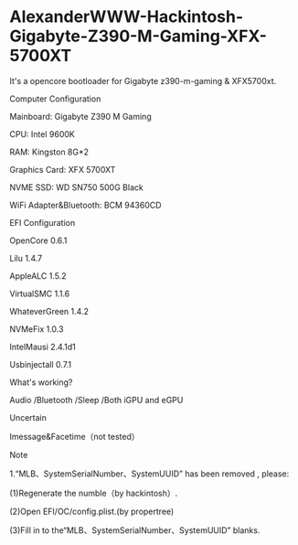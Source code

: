 # AlexanderWWW-Hackintosh-Gigabyte-Z390-M-Gaming-XFX-5700XT
It's a opencore bootloader for Gigabyte z390-m-gaming &amp; XFX5700xt.

Computer Configuration

Mainboard:	Gigabyte Z390 M Gaming

CPU:	Intel 9600K

RAM:	Kingston 8G*2

Graphics Card:	XFX 5700XT

NVME SSD: WD SN750 500G Black

WiFi Adapter&Bluetooth:	BCM 94360CD

EFI Configuration

OpenCore 0.6.1

Lilu 1.4.7

AppleALC 1.5.2

VirtualSMC 1.1.6

WhateverGreen 1.4.2

NVMeFix 1.0.3

IntelMausi 2.4.1d1

Usbinjectall	0.7.1


What's working?

Audio
/Bluetooth
/Sleep
/Both iGPU and eGPU


Uncertain

Imessage&Facetime（not tested）


Note

1.“MLB、SystemSerialNumber、SystemUUID” has been removed , please:

(1)Regenerate the numble（by hackintosh）.

(2)Open EFI/OC/config.plist.(by propertree)

(3)Fill in to the“MLB、SystemSerialNumber、SystemUUID” blanks.
